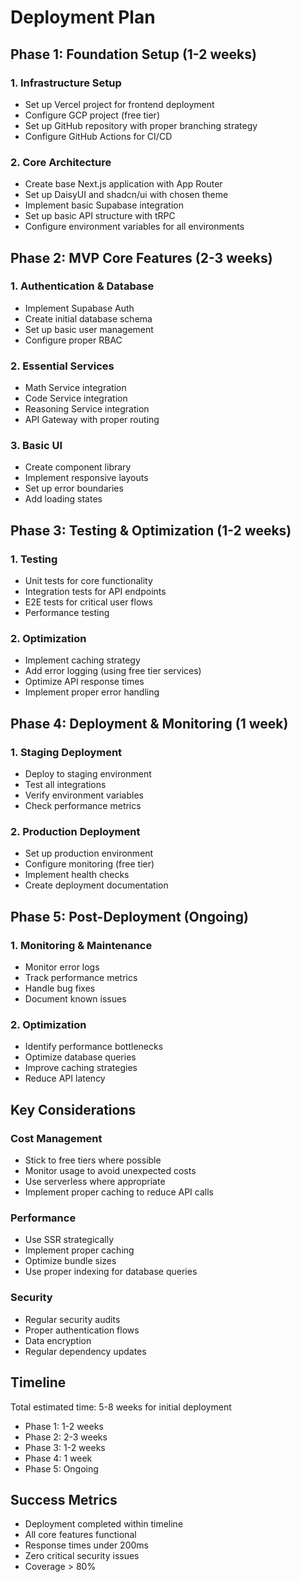 # Deployment Plan

## Phase 1: Foundation Setup (1-2 weeks)

### 1. Infrastructure Setup
- Set up Vercel project for frontend deployment
- Configure GCP project (free tier)
- Set up GitHub repository with proper branching strategy
- Configure GitHub Actions for CI/CD

### 2. Core Architecture
- Create base Next.js application with App Router
- Set up DaisyUI and shadcn/ui with chosen theme
- Implement basic Supabase integration
- Set up basic API structure with tRPC
- Configure environment variables for all environments

## Phase 2: MVP Core Features (2-3 weeks)

### 1. Authentication & Database
- Implement Supabase Auth
- Create initial database schema
- Set up basic user management
- Configure proper RBAC

### 2. Essential Services
- Math Service integration
- Code Service integration
- Reasoning Service integration
- API Gateway with proper routing

### 3. Basic UI
- Create component library
- Implement responsive layouts
- Set up error boundaries
- Add loading states

## Phase 3: Testing & Optimization (1-2 weeks)

### 1. Testing
- Unit tests for core functionality
- Integration tests for API endpoints
- E2E tests for critical user flows
- Performance testing

### 2. Optimization
- Implement caching strategy
- Add error logging (using free tier services)
- Optimize API response times
- Implement proper error handling

## Phase 4: Deployment & Monitoring (1 week)

### 1. Staging Deployment
- Deploy to staging environment
- Test all integrations
- Verify environment variables
- Check performance metrics

### 2. Production Deployment
- Set up production environment
- Configure monitoring (free tier)
- Implement health checks
- Create deployment documentation

## Phase 5: Post-Deployment (Ongoing)

### 1. Monitoring & Maintenance
- Monitor error logs
- Track performance metrics
- Handle bug fixes
- Document known issues

### 2. Optimization
- Identify performance bottlenecks
- Optimize database queries
- Improve caching strategies
- Reduce API latency

## Key Considerations

### Cost Management
- Stick to free tiers where possible
- Monitor usage to avoid unexpected costs
- Use serverless where appropriate
- Implement proper caching to reduce API calls

### Performance
- Use SSR strategically
- Implement proper caching
- Optimize bundle sizes
- Use proper indexing for database queries

### Security
- Regular security audits
- Proper authentication flows
- Data encryption
- Regular dependency updates

## Timeline
Total estimated time: 5-8 weeks for initial deployment
- Phase 1: 1-2 weeks
- Phase 2: 2-3 weeks
- Phase 3: 1-2 weeks
- Phase 4: 1 week
- Phase 5: Ongoing

## Success Metrics
- Deployment completed within timeline
- All core features functional
- Response times under 200ms
- Zero critical security issues
- Coverage > 80%
